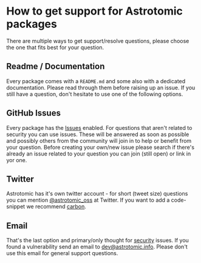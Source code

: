 # How to get support for Astrotomic packages

There are multiple ways to get support/resolve questions, please choose the one that fits best for your question.

## Readme / Documentation

Every package comes with a `README.md` and some also with a dedicated documentation. Please read through them before raising up an issue. If you still have a question, don't hesitate to use one of the following options.

## GitHub Issues

Every package has the [Issues](https://help.github.com/en/github/managing-your-work-on-github/about-issues) enabled. For questions that aren't related to security you can use issues. These will be answered as soon as possible and possibly others from the community will join in to help or benefit from your question.
Before creating your own/new issue please search if there's already an issue related to your question you can join (still open) or link in yor one.

## Twitter

Astrotomic has it's own twitter account - for short (tweet size) questions you can mention  [@astrotomic_oss](https://twitter.com/astrotomic_oss) at Twitter. If you want to add a code-snippet we recommend [carbon](https://carbon.now.sh/).

## Email

That's the last option and primary/only thought for [security](SECURITY.md) issues. If you found a vulnerability send an email to [dev@astrotomic.info](mailto:dev@astrotomic.info). Please don't use this email for general support questions.

